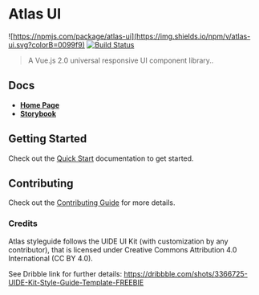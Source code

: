 # Atlas UI

![https://npmjs.com/package/atlas-ui](https://img.shields.io/npm/v/atlas-ui.svg?colorB=0099f9)
[![Build Status](https://travis-ci.org/Cotabox/atlas.svg?branch=master)](https://travis-ci.org/Cotabox/atlas)
> A Vue.js 2.0 universal responsive UI component library..


## Docs

* [**Home Page**](https://atlas.cotabox.com.br/)
* [**Storybook**](https://atlas-storybook.cotabox.com.br/)

## Getting Started

Check out the [Quick Start](#quick-start) documentation to get started.

## Contributing

Check out the [Contributing Guide](CONTRIBUTING.md) for more details.

### Credits

Atlas styleguide follows the UIDE UI Kit (with customization by any contributor), that is licensed under Creative Commons Attribution 4.0 International (CC BY 4.0).

See Dribble link for further details: https://dribbble.com/shots/3366725-UIDE-Kit-Style-Guide-Template-FREEBIE
